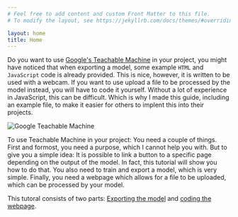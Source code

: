 ```yaml
---
# Feel free to add content and custom Front Matter to this file.
# To modify the layout, see https://jekyllrb.com/docs/themes/#overriding-theme-defaults

layout: home
title: Home
---
```

Do you want to use [Google's Teachable Machine](https://teachablemachine.withgoogle.com) in your project, you might have noticed that when exporting a model, some example `HTML` and `JavaScript` code is already provided. This is nice, however, it is written to be used with a webcam. If you want to use upload a file to be processed by the model instead, you will have to code it yourself. Without a lot of experience in JavaScript, this can be difficult. Which is why I made this guide, including an example file, to make it easier for others to implent this into their projects.

![Google Teachable Machine](https://teachablemachine.withgoogle.com/assets/img/contentpage/home/2017-version.jpg)

To use Teachable Machine in your project: You need a couple of things. First and formost, you need a purpose, which I cannot help you with. But to give you a simple idea: It is possible to link a button to a specific page depending on the output of the model. In fact, this tutorial will show you how to do that. You also need to train and export a model, which is very simple. Finally, you need a webpage which allows for a file to be uploaded, which can be processed by your model.

This tutoral consists of two parts: [Exporting the model](/model) and [coding the webpage](/coding).
